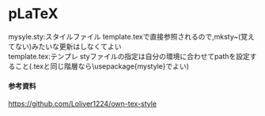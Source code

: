 # pLaTeX

mysyle.sty:スタイルファイル template.texで直接参照されるので,mksty~(覚えてない)みたいな更新はしなくてよい  
template.tex:テンプレ 
styファイルの指定は自分の環境に合わせてpathを設定すること(.texと同じ階層なら\usepackage{mystyle}でよい)
#### 参考資料
https://github.com/Loliver1224/own-tex-style

